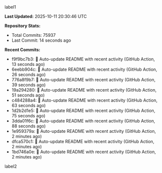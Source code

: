 
label1 
<!-- ACTIVITY_START -->
**Last Updated:** 2025-10-11 20:30:46 UTC

**Repository Stats:**
- Total Commits: 75937
- Last Commit: 14 seconds ago

**Recent Commits:**
- f9f9bc7b3: 🤖 Auto-update README with recent activity (GitHub Action, 13 seconds ago)
- 6eebb904c: 🤖 Auto-update README with recent activity (GitHub Action, 26 seconds ago)
- 776a8f9b7: 🤖 Auto-update README with recent activity (GitHub Action, 39 seconds ago)
- 19a294280: 🤖 Auto-update README with recent activity (GitHub Action, 51 seconds ago)
- c484288a4: 🤖 Auto-update README with recent activity (GitHub Action, 63 seconds ago)
- 1d2b2d1e5: 🤖 Auto-update README with recent activity (GitHub Action, 75 seconds ago)
- 3dda01f6c: 🤖 Auto-update README with recent activity (GitHub Action, 88 seconds ago)
- 1e959379a: 🤖 Auto-update README with recent activity (GitHub Action, 2 minutes ago)
- dfca570c1: 🤖 Auto-update README with recent activity (GitHub Action, 2 minutes ago)
- 1bd746a0e: 🤖 Auto-update README with recent activity (GitHub Action, 2 minutes ago)
<!-- ACTIVITY_END -->

label2
